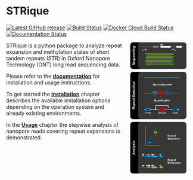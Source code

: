 # STRique
[![Latest GitHub release](https://img.shields.io/github/release-pre/giesselmann/STRique.svg)](https://github.com/giesselmann/STRique/releases/latest)
[![Build Status](https://travis-ci.org/giesselmann/STRique.svg?branch=master)](https://travis-ci.org/giesselmann/STRique)
[![Docker Cloud Build Status](https://img.shields.io/docker/cloud/build/giesselmann/strique.svg)](https://hub.docker.com/r/giesselmann/strique/)
[![Documentation Status](https://readthedocs.org/projects/strique/badge/?version=latest)](https://strique.readthedocs.io/en/latest/?badge=latest)

<img align="right" src="docs/images/workflow.png" width="30%" hspace="20">

STRique is a python package to analyze repeat expansion and methylation states of short tandem repeats (STR) in Oxford Nanopore Technology (ONT) long read sequencing data.

Please refer to the **[documentation](https://strique.readthedocs.io/en/latest/)** for installation and usage instructions.

To get started the **[installation](https://strique.readthedocs.io/en/latest/installation/prerequisites/)** chapter describes the available installation options depending on the operation system and already existing environments.

In the **[Usage](https://strique.readthedocs.io/en/latest/examples/intro/)** chapter the stepwise analysis of nanopore reads covering repeat expansions is demonstrated.
